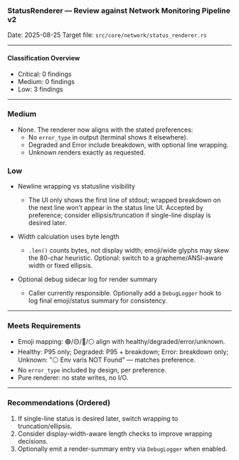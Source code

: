 ### StatusRenderer — Review against Network Monitoring Pipeline v2

Date: 2025-08-25
Target file: `src/core/network/status_renderer.rs`

---

#### Classification Overview
- Critical: 0 findings
- Medium: 0 findings
- Low: 3 findings

---

### Medium
- None. The renderer now aligns with the stated preferences:
  - No `error_type` in output (terminal shows it elsewhere).
  - Degraded and Error include breakdown, with optional line wrapping.
  - Unknown renders exactly as requested.

### Low
- Newline wrapping vs statusline visibility
  - The UI only shows the first line of stdout; wrapped breakdown on the next line won’t appear in the status line UI. Accepted by preference; consider ellipsis/truncation if single-line display is desired later.

- Width calculation uses byte length
  - `.len()` counts bytes, not display width; emoji/wide glyphs may skew the 80-char heuristic. Optional: switch to a grapheme/ANSI-aware width or fixed ellipsis.

- Optional debug sidecar log for render summary
  - Caller currently responsible. Optionally add a `DebugLogger` hook to log final emoji/status summary for consistency.

---

### Meets Requirements
- Emoji mapping: 🟢/🟡/🔴/⚪ align with healthy/degraded/error/unknown.
- Healthy: P95 only; Degraded: P95 + breakdown; Error: breakdown only; Unknown: "⚪ Env varis NOT Found" — matches preference.
- No `error_type` included by design, per preference.
- Pure renderer: no state writes, no I/O.

---

### Recommendations (Ordered)
1. If single-line status is desired later, switch wrapping to truncation/ellipsis.
2. Consider display-width-aware length checks to improve wrapping decisions.
3. Optionally emit a render-summary entry via `DebugLogger` when enabled.
